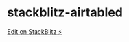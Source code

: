 # stackblitz-airtabled

[Edit on StackBlitz ⚡️](https://stackblitz.com/edit/stackblitz-starters-fswway)